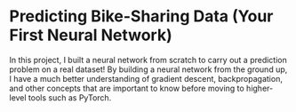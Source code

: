 # Predicting Bike-Sharing Data (Your First Neural Network)

In this project, I built a neural network from scratch to carry out a prediction problem on a real dataset! By building a neural network from the ground up, I have a much better understanding of gradient descent, backpropagation, and other concepts that are important to know before moving to higher-level tools such as PyTorch.